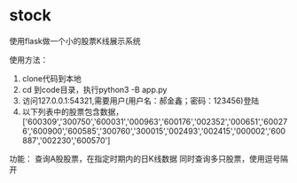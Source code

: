 # stock
使用flask做一个小的股票K线展示系统

使用方法：

1. clone代码到本地
2. cd 到code目录，执行python3 -B app.py
3. 访问127.0.0.1:54321,需要用户(用户名：郝金鑫；密码：123456)登陆
4. 以下列表中的股票包含数据，['600309','300750','600031','000963','600176','002352','000651','600276','600900','600585','300760','300015','002493','002415','000002','600887','002230','600570']

功能：
    查询A股股票，在指定时期内的日K线数据
    同时查询多只股票，使用逗号隔开
